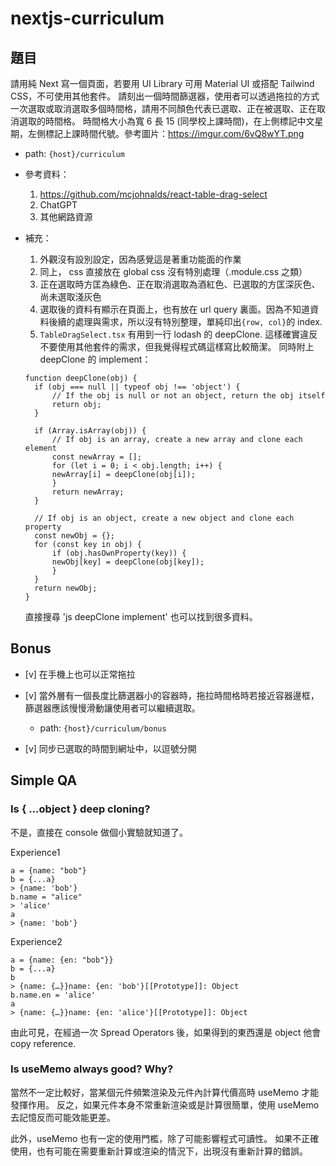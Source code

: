 # nextjs-curriculum

## 題目

請用純 Next 寫一個頁面，若要用 UI Library 可用 Material UI 或搭配 Tailwind CSS，不可使用其他套件。
請刻出一個時間篩選器，使用者可以透過拖拉的方式一次選取或取消選取多個時間格，請用不同顏色代表已選取、正在被選取、正在取消選取的時間格。
時間格大小為寬 6 長 15 (同學校上課時間)，在上側標記中文星期，左側標記上課時間代號。參考圖片：https://imgur.com/6vQ8wYT.png

- path: `{host}/curriculum`
- 參考資料：
  1. https://github.com/mcjohnalds/react-table-drag-select
  2. ChatGPT
  3. 其他網路資源
- 補充：

  1. 外觀沒有設別設定，因為感覺這是著重功能面的作業
  2. 同上， css 直接放在 global css 沒有特別處理（.module.css 之類）
  3. 正在選取時方匡為綠色、正在取消選取為酒紅色、已選取的方匡深灰色、尚未選取淺灰色
  4. 選取後的資料有顯示在頁面上，也有放在 url query 裏面。因為不知道資料後續的處理與需求，所以沒有特別整理，單純印出`{row, col}`的 index.
  5. `TableDragSelect.tsx` 有用到一行 lodash 的 deepClone. 這樣確實違反不要使用其他套件的需求，但我覺得程式碼這樣寫比較簡潔。
     同時附上 deepClone 的 implement：

  ```
  function deepClone(obj) {
    if (obj === null || typeof obj !== 'object') {
        // If the obj is null or not an object, return the obj itself
        return obj;
    }

    if (Array.isArray(obj)) {
        // If obj is an array, create a new array and clone each element
        const newArray = [];
        for (let i = 0; i < obj.length; i++) {
        newArray[i] = deepClone(obj[i]);
        }
        return newArray;
    }

    // If obj is an object, create a new object and clone each property
    const newObj = {};
    for (const key in obj) {
        if (obj.hasOwnProperty(key)) {
        newObj[key] = deepClone(obj[key]);
        }
    }
    return newObj;
  }
  ```

  直接搜尋 'js deepClone implement' 也可以找到很多資料。

## Bonus

- [v] 在手機上也可以正常拖拉

- [v] 當外層有一個長度比篩選器小的容器時，拖拉時間格時若接近容器邊框，篩選器應該慢慢滑動讓使用者可以繼續選取。
  - path: `{host}/curriculum/bonus`
- [v] 同步已選取的時間到網址中，以逗號分開

## Simple QA

### Is { ...object } deep cloning?

不是，直接在 console 做個小實驗就知道了。

Experience1

```
a = {name: "bob"}
b = {...a}
> {name: 'bob'}
b.name = "alice"
> 'alice'
a
> {name: 'bob'}
```

Experience2

```
a = {name: {en: "bob"}}
b = {...a}
b
> {name: {…}}name: {en: 'bob'}[[Prototype]]: Object
b.name.en = 'alice'
a
> {name: {…}}name: {en: 'alice'}[[Prototype]]: Object
```

由此可見，在經過一次 Spread Operators 後，如果得到的東西還是 object 他會 copy reference.

### Is useMemo always good? Why?

當然不一定比較好，當某個元件頻繁渲染及元件內計算代價高時 useMemo 才能發揮作用。
反之，如果元件本身不常重新渲染或是計算很簡單，使用 useMemo 去記憶反而可能效能更差。

此外，useMemo 也有一定的使用門檻，除了可能影響程式可讀性。
如果不正確使用，也有可能在需要重新計算或渲染的情況下，出現沒有重新計算的錯誤。
